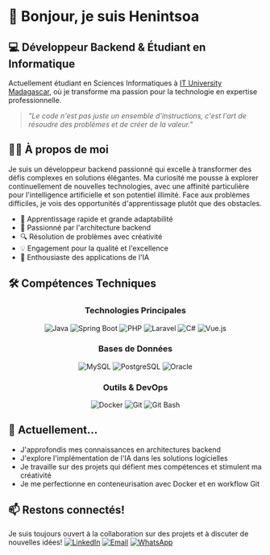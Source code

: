 # 👋 Bonjour, je suis Henintsoa
## 💻 Développeur Backend & Étudiant en Informatique
Actuellement étudiant en Sciences Informatiques à [IT University Madagascar](https://www.ituniversity-mg.com), où je transforme ma passion pour la technologie en expertise professionnelle.
> *"Le code n'est pas juste un ensemble d'instructions, c'est l'art de résoudre des problèmes et de créer de la valeur."*

## 👨‍💻 À propos de moi
Je suis un développeur backend passionné qui excelle à transformer des défis complexes en solutions élégantes. Ma curiosité me pousse à explorer continuellement de nouvelles technologies, avec une affinité particulière pour l'intelligence artificielle et son potentiel illimité. Face aux problèmes difficiles, je vois des opportunités d'apprentissage plutôt que des obstacles.
- 🚀 Apprentissage rapide et grande adaptabilité
- 🧠 Passionné par l'architecture backend
- 🔍 Résolution de problèmes avec créativité
- 💡 Engagement pour la qualité et l'excellence
- 🤖 Enthousiaste des applications de l'IA

## 🛠️ Compétences Techniques
<div align="center">

### Technologies Principales
![Java](https://img.shields.io/badge/Java-ED8B00?style=for-the-badge&logo=openjdk&logoColor=white)
![Spring Boot](https://img.shields.io/badge/Spring_Boot-6DB33F?style=for-the-badge&logo=spring-boot&logoColor=white)
![PHP](https://img.shields.io/badge/PHP-777BB4?style=for-the-badge&logo=php&logoColor=white)
![Laravel](https://img.shields.io/badge/Laravel-FF2D20?style=for-the-badge&logo=laravel&logoColor=white)
![C#](https://img.shields.io/badge/C%23-239120?style=for-the-badge&logo=c-sharp&logoColor=white)
![Vue.js](https://img.shields.io/badge/Vue.js-35495E?style=for-the-badge&logo=vue.js&logoColor=4FC08D)

### Bases de Données
![MySQL](https://img.shields.io/badge/MySQL-4479A1?style=for-the-badge&logo=mysql&logoColor=white)
![PostgreSQL](https://img.shields.io/badge/PostgreSQL-316192?style=for-the-badge&logo=postgresql&logoColor=white)
![Oracle](https://img.shields.io/badge/Oracle-F80000?style=for-the-badge&logo=oracle&logoColor=white)

### Outils & DevOps
![Docker](https://img.shields.io/badge/Docker-2496ED?style=for-the-badge&logo=docker&logoColor=white)
![Git](https://img.shields.io/badge/Git-F05032?style=for-the-badge&logo=git&logoColor=white)
![Git Bash](https://img.shields.io/badge/Git_Bash-4EAA25?style=for-the-badge&logo=gnu-bash&logoColor=white)

</div>

## 🌱 Actuellement...
- J'approfondis mes connaissances en architectures backend
- J'explore l'implémentation de l'IA dans les solutions logicielles
- Je travaille sur des projets qui défient mes compétences et stimulent ma créativité
- Je me perfectionne en conteneurisation avec Docker et en workflow Git

## 📫 Restons connectés!
Je suis toujours ouvert à la collaboration sur des projets et à discuter de nouvelles idées!
[![LinkedIn](https://img.shields.io/badge/LinkedIn-0077B5?style=for-the-badge&logo=linkedin&logoColor=white)](https://www.linkedin.com/in/rakotoarimanana-henintsoa-406558322/)
[![Email](https://img.shields.io/badge/Email-D14836?style=for-the-badge&logo=gmail&logoColor=white)](mailto:juniortsoa@gmail.com)
[![WhatsApp](https://img.shields.io/badge/WhatsApp-25D366?style=for-the-badge&logo=whatsapp&logoColor=white)](https://wa.me/+2610388949977)
